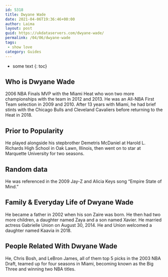 ```yaml
---
id: 5318
title: Dwyane Wade
date: 2021-04-06T19:36:46+00:00
author: Laima
layout: post
guid: https://ukdataservers.com/dwyane-wade/
permalink: /04/06/dwyane-wade
tags:
 - show love
category: Guides
---
```


* some text
{: toc}


## Who is Dwyane Wade
                  
                  
                  
2006 NBA Finals MVP with the Miami Heat who won two more championships with the team in 2012 and 2013. He was an All-NBA First Team selection in 2009 and 2010. After 13 years with Miami, he had brief stints with the Chicago Bulls and Cleveland Cavaliers before returning to the Heat in 2018. 
                  
              
            
              
            
                
                
                
## Prior to Popularity
                  
                  
                  
He played alongside his stepbrother Demetris McDaniel at Harold L. Richards High School in Oak Lawn, Illinois, then went on to star at Marquette University for two seasons. 
                  
              
            
              
            
                
                
                
## Random data
                  
                  
                  
He was referenced in the 2009 Jay-Z and Alicia Keys song &#8220;Empire State of Mind.&#8221; 
                  
              
            
              
            
                
                
                
## Family & Everyday Life of Dwyane Wade
                  
                  
                  
He became a father in 2002 when his son Zaire was born. He then had two more children, a daughter named Zaya and a son named Xavier. He married actress Gabrielle Union on August 30, 2014. He and Union welcomed a daughter named Kaavia in 2018. 
                  
              
            
              
            
                
                
                
## People Related With Dwyane Wade
                  
                  
                  
He, Chris Bosh, and LeBron James, all of them top 5 picks in the 2003 NBA Draft, teamed up for four seasons in Miami, becoming known as the Big Three and winning two NBA titles. 
                  
              
            
              
            
                
              
            
              
              
            
            
              
            
          
          
          